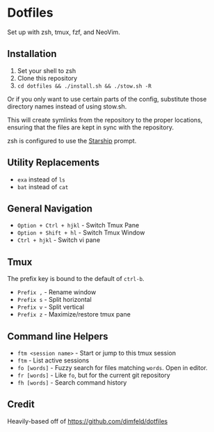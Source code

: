 # Dotfiles

Set up with zsh, tmux, fzf, and NeoVim.

## Installation

1. Set your shell to zsh
2. Clone this repository
3. `cd dotfiles && ./install.sh && ./stow.sh -R`

Or if you only want to use certain parts of the config, substitute those directory names
instead of using stow.sh.

This will create symlinks from the repository to the proper locations, ensuring that the
files are kept in sync with the repository.

zsh is configured to use the [Starship](https://starship.rs) prompt.

## Utility Replacements

- `exa` instead of `ls`
- `bat` instead of `cat`

## General Navigation

- `Option + Ctrl + hjkl` - Switch Tmux Pane
- `Option + Shift + hl` - Switch Tmux Window
- `Ctrl + hjkl` - Switch vi pane

## Tmux

The prefix key is bound to the default of `ctrl-b`.

- `Prefix ,` - Rename window
- `Prefix s` - Split horizontal
- `Prefix v` - Split vertical
- `Prefix z` - Maximize/restore tmux pane

## Command line Helpers

- `ftm <session name>` - Start or jump to this tmux session
- `ftm` - List active sessions
- `fo [words]` - Fuzzy search for files matching `words`. Open in editor.
- `fr [words]` - Like `fo`, but for the current git repository
- `fh [words]` - Search command history

## Credit

Heavily-based off of https://github.com/dimfeld/dotfiles
